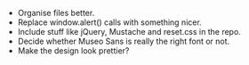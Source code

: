 * Organise files better.
* Replace window.alert() calls with something nicer.
* Include stuff like jQuery, Mustache and reset.css in the repo.
* Decide whether Museo Sans is really the right font or not.
* Make the design look prettier?
